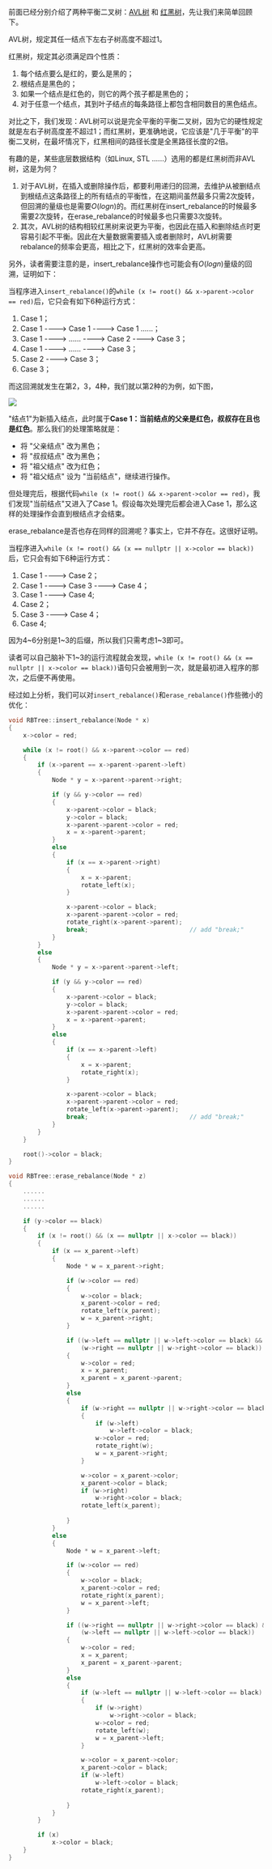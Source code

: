 前面已经分别介绍了两种平衡二叉树：[AVL树](https://61mon.com/index.php/archives/218/) 和 [红黑树](https://61mon.com/index.php/archives/219/)，先让我们来简单回顾下。

AVL树，规定其任一结点下左右子树高度不超过1。

红黑树，规定其必须满足四个性质：

1. 每个结点要么是红的，要么是黑的；
2. 根结点是黑色的；
3. 如果一个结点是红色的，则它的两个孩子都是黑色的；
4. 对于任意一个结点，其到叶子结点的每条路径上都包含相同数目的黑色结点。

对比之下，我们发现：AVL树可以说是完全平衡的平衡二叉树，因为它的硬性规定就是左右子树高度差不超过1；而红黑树，更准确地说，它应该是"几于平衡"的平衡二叉树，在最坏情况下，红黑相间的路径长度是全黑路径长度的2倍。

有趣的是，某些底层数据结构（如Linux, STL ......）选用的都是红黑树而非AVL树，这是为何？

1. 对于AVL树，在插入或删除操作后，都要利用递归的回溯，去维护从被删结点到根结点这条路径上的所有结点的平衡性，在这期间虽然最多只需2次旋转，但回溯的量级也是需要$O(logn)$的。而红黑树在insert_rebalance的时候最多需要2次旋转，在erase_rebalance的时候最多也只需要3次旋转。
2. 其次，AVL树的结构相较红黑树来说更为平衡，也因此在插入和删除结点时更容易引起不平衡。因此在大量数据需要插入或者删除时，AVL树需要rebalance的频率会更高，相比之下，红黑树的效率会更高。

另外，读者需要注意的是，insert_rebalance操作也可能会有$O(logn)$量级的回溯，证明如下：

当程序进入`insert_rebalance()`的`while (x != root() && x->parent->color == red)`后，它只会有如下6种运行方式：

1. Case 1；
2. Case 1 ----> Case 1 ----> Case 1 ......；
3. Case 1 ----> ...... ----> Case 2 ----> Case 3；
4. Case 1 ----> ...... ----> Case 3；
5. Case 2 ----> Case 3；
6. Case 3；

而这回溯就发生在第2，3，4种，我们就以第2种的为例，如下图，

![](https://61mon.com/images/illustrations/the_difference_of_avl_and_rbtree/1.png)

"结点1"为新插入结点，此时属于**Case 1：当前结点的父亲是红色，叔叔存在且也是红色**。那么我们的处理策略就是：

- 将 "父亲结点" 改为黑色；
- 将 "叔叔结点" 改为黑色；
- 将 "祖父结点" 改为红色；
- 将 "祖父结点" 设为 "当前结点"，继续进行操作。

但处理完后，根据代码`while (x != root() && x->parent->color == red)`，我们发现"当前结点"又进入了Case 1。假设每次处理完后都会进入Case 1，那么这样的处理操作会直到根结点才会结束。

erase_rebalance是否也存在同样的回溯呢？事实上，它并不存在。这很好证明。

当程序进入`while (x != root() && (x == nullptr || x->color == black))`后，它只会有如下6种运行方式：

1. Case 1 ----> Case 2；
2. Case 1 ----> Case 3 ----> Case 4；
3. Case 1 ----> Case 4;
4. Case 2；
5. Case 3 ----> Case 4；
6. Case 4;

因为4~6分别是1~3的后缀，所以我们只需考虑1~3即可。

读者可以自己脑补下1~3的运行流程就会发现，`while (x != root() && (x == nullptr || x->color == black))`语句只会被用到一次，就是最初进入程序的那次，之后便不再使用。

经过如上分析，我们可以对`insert_rebalance()`和`erase_rebalance()`作些微小的优化：

```c++
void RBTree::insert_rebalance(Node * x)
{
    x->color = red;

    while (x != root() && x->parent->color == red)
    {
        if (x->parent == x->parent->parent->left)
        {
            Node * y = x->parent->parent->right;

            if (y && y->color == red)          
            {
                x->parent->color = black;
                y->color = black;
                x->parent->parent->color = red;
                x = x->parent->parent;
            }
            else
            {
                if (x == x->parent->right)      
                {
                    x = x->parent;
                    rotate_left(x);
                }

                x->parent->color = black;      
                x->parent->parent->color = red;
                rotate_right(x->parent->parent);
                break;                            // add "break;"
            }
        }
        else
        {
            Node * y = x->parent->parent->left;

            if (y && y->color == red)
            {
                x->parent->color = black;
                y->color = black;
                x->parent->parent->color = red;
                x = x->parent->parent;
            }
            else
            {
                if (x == x->parent->left)
                {
                    x = x->parent;
                    rotate_right(x);
                }

                x->parent->color = black;
                x->parent->parent->color = red;
                rotate_left(x->parent->parent);
                break;                            // add "break;"
            }
        }
    }

    root()->color = black;
}

void RBTree::erase_rebalance(Node * z)
{
    ......
    ......
    ......

    if (y->color == black)
    {
        if (x != root() && (x == nullptr || x->color == black))               // "while" to "if"
        {
            if (x == x_parent->left)
            {
                Node * w = x_parent->right;

                if (w->color == red)
                {
                    w->color = black;
                    x_parent->color = red;
                    rotate_left(x_parent);
                    w = x_parent->right;
                }

                if ((w->left == nullptr || w->left->color == black) &&
                    (w->right == nullptr || w->right->color == black))
                {
                    w->color = red;
                    x = x_parent;
                    x_parent = x_parent->parent;
                }
                else
                {
                    if (w->right == nullptr || w->right->color == black)
                    {
                        if (w->left)
                            w->left->color = black;
                        w->color = red;
                        rotate_right(w);
                        w = x_parent->right;
                    }

                    w->color = x_parent->color;
                    x_parent->color = black;
                    if (w->right)
                        w->right->color = black;
                    rotate_left(x_parent);
                                                                              // delete "break;" 
                }
            }
            else
            {
                Node * w = x_parent->left;

                if (w->color == red)
                {
                    w->color = black;
                    x_parent->color = red;
                    rotate_right(x_parent);
                    w = x_parent->left;
                }

                if ((w->right == nullptr || w->right->color == black) &&
                    (w->left == nullptr || w->left->color == black))
                {
                    w->color = red;
                    x = x_parent;
                    x_parent = x_parent->parent;
                }
                else
                {
                    if (w->left == nullptr || w->left->color == black)
                    {
                        if (w->right)
                            w->right->color = black;
                        w->color = red;
                        rotate_left(w);
                        w = x_parent->left;
                    }

                    w->color = x_parent->color;
                    x_parent->color = black;
                    if (w->left)
                        w->left->color = black;
                    rotate_right(x_parent);
                                                                              // delete "break;"
                }
            }
        }

        if (x)
            x->color = black;
    }
}
```
